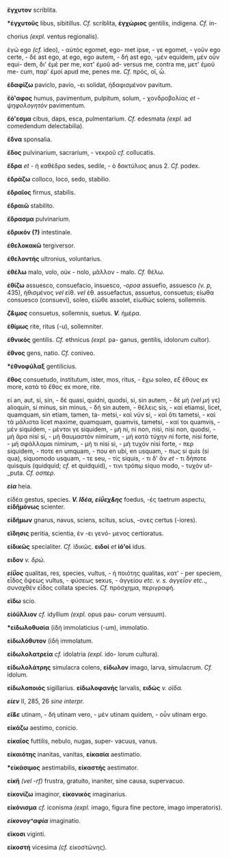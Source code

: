 **ἔγχυτον** scriblita.

**\*ἐγχυτοῦς** libus, sibitillus. *Cf.* scriblita, **ἐγχώριος**
gentilis, indigena. *Cf.* in-

chorius *(expl.* ventus regionalis).

ἐγώ ego *(cf.* ideo), - αὐτός egomet, ego- met ipse, - γε egomet, - γοῦν
ego certe, - δέ ast ego, at ego, ego autem, - δή ast ego, -μέν equidem,
μὲν οὖν equi- dem, δι' έμὲ per me, κατ' έμοῦ ad- versus me, contra me,
μετ' έμοῦ me- cum, παρ' ἐμοί apud me, penes me. *Cf.* πρός, οἴ, ὦ.

**ἐδαφίζω** paviclo, pavio, -ει solidat, ἠδαφισμένον pavitum.

**ἔό\'αφος** humus, pavimentum, pulpitum, solum, - χονδροβολίας *et -
ψηφολογητόν* pavimentum.

**ἔό\'εσμα** cibus, daps, esca, pulmentarium. *Cf.* edesmata *(expl.* ad
comedendum delectabilia).

**ἔδνα** sponsalia.

**ἔδος** pulvinarium, sacrarium, - νεκροῦ *cf.* collucatis.

**ἔδρα** *et* - ἡ καθέδρα sedes, sedile, - ὁ δακτύλιος anus 2. *Cf.*
podex.

**έδράζω** colloco, loco, sedo, stabilio.

**ἐδραῖος** firmus, stabilis.

**έδραιῶ** stabilito.

**ἔδρασμα** pulvinarium.

**ἐδρικόν (?)** intestinale.

**ἐθελοκακῶ** tergiversor.

**ἐθελοντής** ultronius, voluntarius.

**ἐθέλω** malo, volo, οὐκ - nolo, μᾶλλον - malo. *Cf.* θέλω.

**ἐθίζω** assuesco, consuefacio, insuesco, *-opoa* assuefio, assuesco
*(v. p,* 435), ἠθισμένος *vel* εἰθ. *vel* ἐθ. assuefactus, assuetus,
consuetus; είωθα consuesco (consuevi), soleo, είὠθε assolet, εἰωθώς
solens, sollemnis.

***ζ&ιμος*** consuetus, sollemnis, suetus. ***V.*** ἠμέρα.

**ἐθίμως** rite, ritus (-u), sollemniter.

**ἐθνικός** gentilis. *Cf.* ethnicus *(expl.* pa- ganus, gentilis,
idolorum cultor).

**ἔθνος** gens, natio. *Cf.* coniveo.

**\*ἐθνοφύλαξ** gentilicius.

**ἔθος** consuetudo, institutum, ister, mos, ritus, - ἔχω soleo, *εξ*
ἔθους ex more, κατὰ τὸ ἔθος ex more, rite.

εί an, aut, si, sin, - δέ quasi, quidni, quodsi, si, sin autem, - δὲ μή
*(vel μή* γε) alioquin, si minus, sin minus, - δή sin autem, - θέλεις
sis, - καί etiamsi, licet, quamquam, sin etiam, tamen, ta- metsi,- καὶ
νῦν si, - καὶ ὅτι tametsi, - καὶ τὰ μάλιστα licet maxime, quamquam,
quamvis, tametsi, - καί τοι quamvis, - μέν siquidem, - μέντοι γε
siquidem, - μή ni, ni non, nisi, nisi non, quodsi, - μἡ ἄρα nisi si, -
μἡ θαυμαστόν ni­mirum, - μἡ κατὰ τύχην ni forte, nisi forte, - μἡ
σφάλλομαι nimirum, - μή τι nisi si, - μἡ τυχόν nisi forte, - περ
siquidem, - ποτε en umquam, - που en ubi, en usquam, - πως si quis (si
qua), siquomodo usquam, - τε seu, - τίς siquis, - τι δ' ἄν *et* - τι
δήποτε quisquis (quidquid; *cf.* et quidquid), - τινι τρόπῳ siquo
modo, - τυχόν ut- \_puta. *Cf. οσπερ.*

***εία*** heia.

είδέα gestus, species. ***V. Ιδέα, είΰεχ&ης*** foedus, -ές taetrum
aspectu, **είδῆμόνως** scienter.

**είδήμων** gnarus, navus, sciens, scitus, scius, -ονες certus (-iores).

**εϊδησις** peritia, scientia, έν -ει γενό- μενος certioratus.

**είδικῶς** specialiter. *Cf.* ἰδικῶς. **ειδοί** *et* **ίό\'οί** idus.

**ειδον** *v. δρώ.*

***είΰος*** qualitas, res, species, vultus, - ἡ ποιότης qualitas, κατ' -
per speciem, εἶδος ὄψεως vultus, - φύσεως sexus, - ἀγγείου *etc. v. s.
άγγεΐον etc..,* συναχθὲν εἶδος collata species. *Cf.* πρόσχημα,
περιγραφή.

**εϊδω** scio.

**είόὔλλιον** *cf.* idyllium *(expl.* opus pau- corum versuum).

**\*είδωλοθυσία** (ἰδἡ immolaticius (-um), immolatio.

**είδωλόθυτον** (ἰδἡ immolatum.

**είδωλολατρεία** *cf.* idolatria *(expl.* ido- lorum cultura).

**είδωλολάτρης** simulacra colens, **εὶδωλον** imago, Iarva, simulacrum.
*Cf.* idolum.

**είδωλοποιός** sigillarius. **είδωλοφανής** larvalis, **ειδώς** *v.
οϊδα.*

***είεν*** II, 285, 26 *sine interpr.*

***εϊ&ε*** utinam, - δή utinam vero, - μέν utinam quidem, - οὖν utinam
ergo.

**είκάζω** aestimo, conicio.

**είκαῖος** futtilis, nebulo, nugas, super- vacuus, vanus.

**είκαιότης** inanitas, vanitas, **είκασία** aestimatio.

**\*είκάσιμος** aestimabilis, **είκαστής** aestimator.

**είκῆ** *(vel -rf)* frustra, gratuito, inaniter, sine causa,
supervacuo.

**είκονίζω** imaginor, **είκονικός** imaginarius.

**είκόνισμα** *cf.* iconisma *(expl.* imago, figura fine pectore, imago
imperatoris).

***είκονογ\^αφία*** imaginatio.

**εϊκοσι** viginti.

**είκοστἡ** vicesima *(cf.* εἰκοστώνης).

